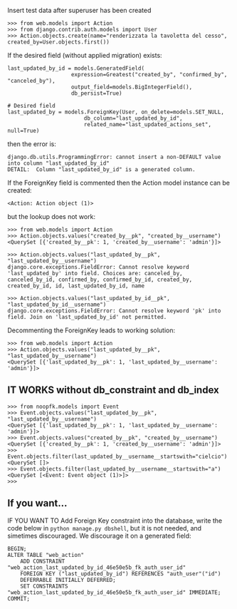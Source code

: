 Insert test data after superuser has been created

```
>>> from web.models import Action
>>> from django.contrib.auth.models import User
>>> Action.objects.create(name="renderizzata la tavoletta del cesso", created_by=User.objects.first())
```

If the desired field (without applied migration) exists:

```
last_updated_by_id = models.GeneratedField(
                    expression=Greatest("created_by", "confirmed_by", "canceled_by"),
                    output_field=models.BigIntegerField(),
                    db_persist=True)

# Desired field
last_updated_by = models.ForeignKey(User, on_delete=models.SET_NULL,
                        db_column="last_updated_by_id",
                        related_name="last_updated_actions_set", null=True)
```

then the error is:

```
django.db.utils.ProgrammingError: cannot insert a non-DEFAULT value into column "last_updated_by_id"
DETAIL:  Column "last_updated_by_id" is a generated column.
```

If the ForeignKey field is commented then the Action model instance can be created:

```
<Action: Action object (1)>
```

but the lookup does not work:

```
>>> from web.models import Action
>>> Action.objects.values("created_by__pk", "created_by__username")
<QuerySet [{'created_by__pk': 1, 'created_by__username': 'admin'}]>

>>> Action.objects.values("last_updated_by__pk", "last_updated_by__username")
django.core.exceptions.FieldError: Cannot resolve keyword 'last_updated_by' into field. Choices are: canceled_by, canceled_by_id, confirmed_by, confirmed_by_id, created_by, created_by_id, id, last_updated_by_id, name

>>> Action.objects.values("last_updated_by_id__pk", "last_updated_by_id__username")
django.core.exceptions.FieldError: Cannot resolve keyword 'pk' into field. Join on 'last_updated_by_id' not permitted.
```

Decommenting the ForeignKey leads to working solution:

```
>>> from web.models import Action
>>> Action.objects.values("last_updated_by__pk", "last_updated_by__username")
<QuerySet [{'last_updated_by__pk': 1, 'last_updated_by__username': 'admin'}]>
```

## IT WORKS without db_constraint and db_index

```
>>> from noopfk.models import Event
>>> Event.objects.values("last_updated_by__pk", "last_updated_by__username")
<QuerySet [{'last_updated_by__pk': 1, 'last_updated_by__username': 'admin'}]>
>>> Event.objects.values("created_by__pk", "created_by__username")
<QuerySet [{'created_by__pk': 1, 'created_by__username': 'admin'}]>
>>> Event.objects.filter(last_updated_by__username__startswith="cielcio")
<QuerySet []>
>>> Event.objects.filter(last_updated_by__username__startswith="a")
<QuerySet [<Event: Event object (1)>]>
>>> 
```

## If you want...

IF YOU WANT TO Add Foreign Key constraint into the database, write the code below in `python manage.py dbshell`, 
but it is not needed, and simetimes discouraged. We discourage it on a generated field:

```
BEGIN;
ALTER TABLE "web_action" 
    ADD CONSTRAINT "web_action_last_updated_by_id_46e50e5b_fk_auth_user_id" 
    FOREIGN KEY ("last_updated_by_id") REFERENCES "auth_user"("id") 
    DEFERRABLE INITIALLY DEFERRED; 
    SET CONSTRAINTS "web_action_last_updated_by_id_46e50e5b_fk_auth_user_id" IMMEDIATE;
COMMIT;
```

